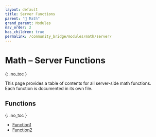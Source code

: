 ```yaml
---
layout: default
title: Server Functions
parent: "🧮 Math"
grand_parent: Modules
nav_order: 2
has_children: true
permalink: /community_bridge/modules/math/server/
---
```


# Math – Server Functions
{: .no_toc }

This page provides a table of contents for all server-side math functions. Each function is documented in its own file.

## Functions
{: .no_toc }

- [Function1](server/Function1.md)
- [Function2](server/Function2.md)
